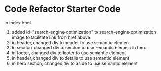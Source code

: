 # Code Refactor Starter Code

in index.html

1. added id="search-engine-optimization" to search-engine-optimization image to facilitate link from href above
2. in header, changed div to header to use semantic element 
3. in section, changed div to section to use semantic element in hero
4. in footer, changed div to footer to use semantic element
5. in header, changed div to details to use semantic element
6. in hero section, changed div to aside to use semantic element
